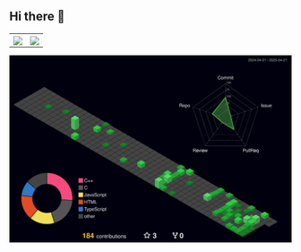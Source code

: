 ## Hi there 👋

<!--
**fishwww-ww/fishwww-ww** is a ✨ _special_ ✨ repository because its `README.md` (this file) appears on your GitHub profile.

Here are some ideas to get you started:

- 🔭 I’m currently working on ...
- 🌱 I’m currently learning ...
- 👯 I’m looking to collaborate on ...
- 🤔 I’m looking for help with ...
- 💬 Ask me about ...
- 📫 How to reach me: ...
- 😄 Pronouns: ...
- ⚡ Fun fact: ...
![Top Langs](https://github-readme-stats.vercel.app/api/top-langs/?username=fishwww-ww&theme=dark&layout=compact)
![Anurag's GitHub stats](https://github-readme-stats.vercel.app/api?username=fishwww-ww&show_icons=true&theme=github_dark)
<div style="display: flex; align-items: center;">
</div>
-->

<table><tr>
  <td>
    <a href="https://github.com/anuraghazra/github-readme-stats">
      <img align="center" src="https://github-readme-stats.vercel.app/api/top-langs/?username=fishwww-ww&theme=github_dark&layout=compact&hide_border=true&card_height=300" />
    </a>
  </td>
  <td>
    <a href="https://github.com/anuraghazra/convoychat">
      <img align="center" src="https://github-readme-stats.vercel.app/api?username=fishwww-ww&show_icons=true&theme=github_dark&hide_border=true" />
    </a>
  </td>
</tr></table>
<img src="https://github.com/fishwww-ww/fishwww-ww/blob/main/profile-3d-contrib/profile-night-green.svg" />
